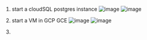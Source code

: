1. start a cloudSQL postgres instance
   ![image](https://github.com/button-inc/twu-ctl-chart/assets/72329369/01e8743c-d482-47c9-a1b7-9219df70519b)
   ![image](https://github.com/button-inc/twu-ctl-chart/assets/72329369/8374e0b0-4da6-4b67-be71-143f370ece55)


3. start a VM in GCP GCE
   ![image](https://github.com/button-inc/twu-ctl-chart/assets/72329369/fac60ee1-5f6f-4869-bd37-983534c3a0a1)
   ![image](https://github.com/button-inc/twu-ctl-chart/assets/72329369/feb99cba-6812-487a-8d22-a9654273ef3c)
4. 
